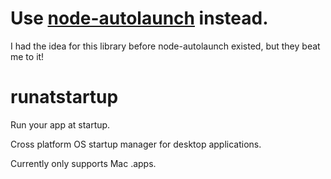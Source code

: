# Use [node-autolaunch](https://github.com/Teamwork/node-auto-launch) instead. 

I had the idea for this library before node-autolaunch existed, but they beat me to it!

# runatstartup
Run your app at startup.

Cross platform OS startup manager for desktop applications. 

Currently only supports Mac .apps. 
